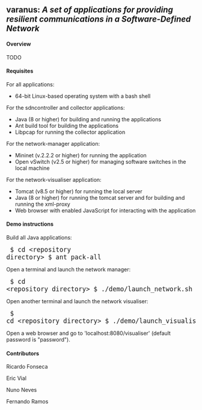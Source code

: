## varanus: _A set of applications for providing resilient communications in a Software-Defined Network_

#### Overview
TODO

#### Requisites
For all applications:
- 64-bit Linux-based operating system with a bash shell

For the sdncontroller and collector applications:
- Java (8 or higher) for building and running the applications
- Ant build tool for building the applications
- Libpcap for running the collector application

For the network-manager application:
- Mininet (v.2.2.2 or higher) for running the application
- Open vSwitch (v2.5 or higher) for managing software switches in the local machine

For the network-visualiser application:
- Tomcat (v8.5 or higher) for running the local server
- Java (8 or higher) for running the tomcat server and for building and running the xml-proxy
- Web browser with enabled JavaScript for interacting with the application

#### Demo instructions
Build all Java applications:
<big><pre>
$ cd &lt;repository directory&gt;
$ ant pack-all
</pre></big>

Open a terminal and launch the network manager:
<big><pre>
$ cd &lt;repository directory&gt;
$ ./demo/launch\_network.sh
</pre></big>

Open another terminal and launch the network visualiser:
<big><pre>
$ cd &lt;repository directory&gt;
$ ./demo/launch\_visualiser.sh
</pre></big>

Open a web browser and go to 'localhost:8080/visualiser' (default password is "password").
#### Contributors
Ricardo Fonseca

Eric Vial

Nuno Neves

Fernando Ramos

